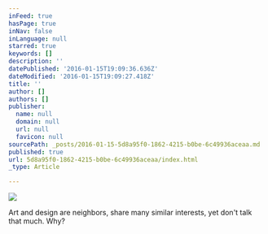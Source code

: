 ```yaml
---
inFeed: true
hasPage: true
inNav: false
inLanguage: null
starred: true
keywords: []
description: ''
datePublished: '2016-01-15T19:09:36.636Z'
dateModified: '2016-01-15T19:09:27.418Z'
title: ''
author: []
authors: []
publisher:
  name: null
  domain: null
  url: null
  favicon: null
sourcePath: _posts/2016-01-15-5d8a95f0-1862-4215-b0be-6c49936aceaa.md
published: true
url: 5d8a95f0-1862-4215-b0be-6c49936aceaa/index.html
_type: Article

---
```

![](https://the-grid-user-content.s3-us-west-2.amazonaws.com/e43a91ec-7595-4025-aac1-7561ee12e2fc.jpg)

Art and design are neighbors, share many similar interests, yet don't talk that much. Why?